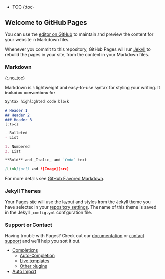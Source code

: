 * TOC
{:toc}

## Welcome to GitHub Pages

You can use the [editor on GitHub](https://github.com/saintdron/pages-test/edit/master/README.md) to maintain and preview the content for your website in Markdown files.

Whenever you commit to this repository, GitHub Pages will run [Jekyll](https://jekyllrb.com/) to rebuild the pages in your site, from the content in your Markdown files.

### Markdown
{:.no_toc}

Markdown is a lightweight and easy-to-use syntax for styling your writing. It includes conventions for

```markdown
Syntax highlighted code block

# Header 1
## Header 2
### Header 3
{:toc}

- Bulleted
- List

1. Numbered
2. List

**Bold** and _Italic_ and `Code` text

[Link](url) and ![Image](src)
```

For more details see [GitHub Flavored Markdown](https://guides.github.com/features/mastering-markdown/).

### Jekyll Themes

Your Pages site will use the layout and styles from the Jekyll theme you have selected in your [repository settings](https://github.com/saintdron/pages-test/settings). The name of this theme is saved in the Jekyll `_config.yml` configuration file.

### Support or Contact

Having trouble with Pages? Check out our [documentation](https://help.github.com/categories/github-pages-basics/) or [contact support](https://github.com/contact) and we’ll help you sort it out.

- [Completions](/Completions/Completions.md)
    - [Auto-Completion](/Completions/Completions.md#auto-completion)
    - [Live templates](/Completions/Completions.md#live-templates)
    - [Other plugins](/Completions/Completions.md#other-plugins)
- [Auto Import](/AutoImport/AutoImport.md)

